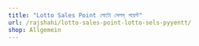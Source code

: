 ```yaml
---
title: "Lotto Sales Point লোটো সেলস্ পয়েন্ট"
url: /rajshahi/lotto-sales-point-lotto-sels-pyyentt/
shop: Allgemein
---
```

